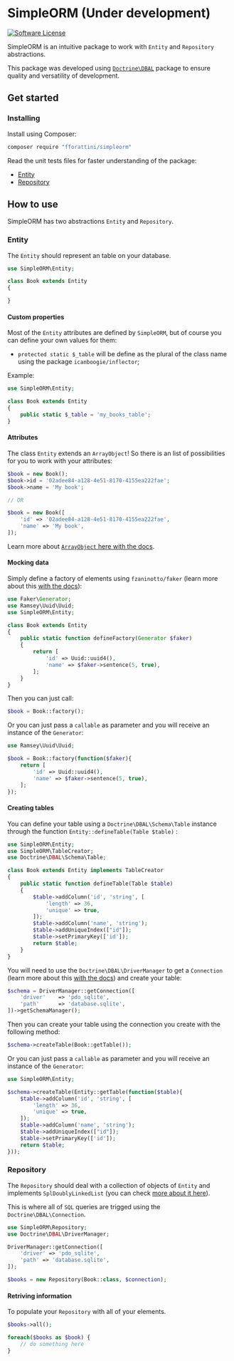# SimpleORM (Under development)

[![Software License](https://img.shields.io/badge/license-MIT-brightgreen.svg?style=flat-square)](LICENSE.md)

SimpleORM is an intuitive package to work with `Entity` and `Repository` abstractions.

This package was developed using [`Doctrine\DBAL`](docs.doctrine-project.org/projects/doctrine-dbal/en/latest/) package to ensure quality and versatility of development.

## Get started

### Installing

Install using Composer:

```bash
composer require "fforattini/simpleorm"
```

Read the unit tests files for faster understanding of the package:
+ [Entity](tests/EntityTests.php)
+ [Repository](tests/RepositoryTests.php)

## How to use

SimpleORM has two abstractions `Entity` and `Repository`.

### Entity

The `Entity` should represent an table on your database.

```php
use SimpleORM\Entity;

class Book extends Entity 
{

}
```

#### Custom properties

Most of the `Entity` attributes are defined by `SimpleORM`, but of course you can define your own values for them:

+ `protected static $_table` will be define as the plural of the class name using the package `icanboogie/inflector`;

Example:
```php
use SimpleORM\Entity;

class Book extends Entity 
{
    public static $_table = 'my_books_table';
}
```

#### Attributes

The class `Entity` extends an `ArrayObject`! So there is an list of possibilities for you to work with your attributes:

```php
$book = new Book();
$book->id = '02adee84-a128-4e51-8170-4155ea222fae';
$book->name = 'My book';

// OR

$book = new Book([
    'id' => '02adee84-a128-4e51-8170-4155ea222fae',
    'name' => 'My book',
]);
```

Learn more about [`ArrayObject` here with the docs](http://php.net/manual/en/class.arrayobject.php).

#### Mocking data

Simply define a factory of elements using `fzaninotto/faker` (learn more about this [with the docs](https://github.com/fzaninotto/Faker)):

```php
use Faker\Generator;
use Ramsey\Uuid\Uuid;
use SimpleORM\Entity;

class Book extends Entity
{
    public static function defineFactory(Generator $faker)
    {
        return [
            'id' => Uuid::uuid4(),
            'name' => $faker->sentence(5, true),
        ];
    }
}
```

Then you can just call:

```php
$book = Book::factory();
```

Or you can just pass a `callable` as parameter and you will receive an instance of the `Generator`:

```php
use Ramsey\Uuid\Uuid;

$book = Book::factory(function($faker){
    return [
        'id' => Uuid::uuid4(),
        'name' => $faker->sentence(5, true),
    ];
});
```

#### Creating tables

You can define your table using a `Doctrine\DBAL\Schema\Table` instance through the function `Entity::defineTable(Table $table)` :

```php
use SimpleORM\Entity;
use SimpleORM\TableCreator;
use Doctrine\DBAL\Schema\Table;

class Book extends Entity implements TableCreator 
{
    public static function defineTable(Table $table)
    {
        $table->addColumn('id', 'string', [
            'length' => 36,
            'unique' => true,
        ]);
        $table->addColumn('name', 'string');
        $table->addUniqueIndex(["id"]);
        $table->setPrimaryKey(['id']);
        return $table;
    }
}
```

You will need to use the `Doctrine\DBAL\DriverManager` to get a `Connection` (learn more about this [with the docs](http://docs.doctrine-project.org/projects/doctrine-dbal/en/latest/reference/configuration.html)) and create your table:

```php
$schema = DriverManager::getConnection([
    'driver'    => 'pdo_sqlite',
    'path'      => 'database.sqlite',
])->getSchemaManager();
```

Then you can create your table using the connection you create with the following method:

```php
$schema->createTable(Book::getTable());
```

Or you can just pass a `callable` as parameter and you will receive an instance of the `Generator`:

```php
use SimpleORM\Entity;

$schema->createTable(Entity::getTable(function($table){
    $table->addColumn('id', 'string', [
        'length' => 36,
        'unique' => true,
    ]);
    $table->addColumn('name', 'string');
    $table->addUniqueIndex(["id"]);
    $table->setPrimaryKey(['id']);
    return $table;
}));
```

### Repository

The `Repository` should deal with a collection of objects of `Entity` and implements `SplDoublyLinkedList` (you can check [more about it here](http://php.net/manual/en/class.spldoublylinkedlist.php)).

This is where all of `SQL` queries are trigged using the `Doctrine\DBAL\Connection`.

```php
use SimpleORM\Repository;
use Doctrine\DBAL\DriverManager;

DriverManager::getConnection([
    'driver' => 'pdo_sqlite',
    'path' => 'database.sqlite',
]);

$books = new Repository(Book::class, $connection);
```

#### Retriving information

To populate your `Repository` with all of your elements.

```php
$books->all();

foreach($books as $book) {
    // do something here
}
```

